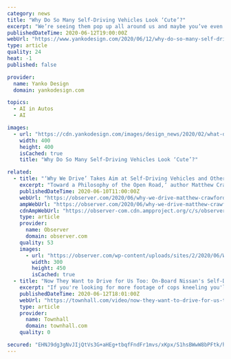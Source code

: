 ```yaml
---
category: news
title: "Why Do So Many Self-Driving Vehicles Look ‘Cute’?"
excerpt: "We’re seeing them pop up all around us and maybe you’ve even been lucky enough to have a first-hand encounter with one. Sure, these vehicles look new and different, that makes sense. But why exactly do a majority of them look"
publishedDateTime: 2020-06-12T19:00:00Z
webUrl: "https://www.yankodesign.com/2020/06/12/why-do-so-many-self-driving-vehicles-look-cute/"
type: article
quality: 24
heat: -1
published: false

provider:
  name: Yanko Design
  domain: yankodesign.com

topics:
  - AI in Autos
  - AI

images:
  - url: "https://cdn.yankodesign.com/images/design_news/2020/02/what-designers-can-do-to-design-irresistible-products/kelly_custer_yd_guest.jpg"
    width: 400
    height: 400
    isCached: true
    title: "Why Do So Many Self-Driving Vehicles Look ‘Cute’?"

related:
  - title: "‘Why We Drive’ Takes Aim at Self-Driving Vehicles and Other Threats to Car Culture"
    excerpt: "Toward a Philosophy of the Open Road,’ author Matthew Crawford forms an argument for the feeling of power and possibility that can only be attained by taking the"
    publishedDateTime: 2020-06-10T11:00:00Z
    webUrl: "https://observer.com/2020/06/why-we-drive-matthew-crawford-review/"
    ampWebUrl: "https://observer.com/2020/06/why-we-drive-matthew-crawford-review/amp/"
    cdnAmpWebUrl: "https://observer-com.cdn.ampproject.org/c/s/observer.com/2020/06/why-we-drive-matthew-crawford-review/amp/"
    type: article
    provider:
      name: Observer
      domain: observer.com
    quality: 53
    images:
      - url: "https://observer.com/wp-content/uploads/sites/2/2020/06/WhyWeDrive.jpg?quality=80&strip"
        width: 300
        height: 450
        isCached: true
  - title: "Now They Want to Drive for Us Too: On-Board Nissan's Self-Driving Car of the Future"
    excerpt: "If you're looking for more footage of cops kneeling you'll want to skip this video because HOLY COW (watch)"
    publishedDateTime: 2020-06-12T18:01:00Z
    webUrl: "https://townhall.com/video/now-they-want-to-drive-for-us-too-onboard-nissans-selfdriving-car-of-the-future-n1701341"
    type: article
    provider:
      name: Townhall
      domain: townhall.com
    quality: 0

secured: "EHNJ9dg3gNvJIjQtVs3G+aHEg+tbqfFndFr1mvs/xKpx/S1hsBWwW8bPFtk/hgOYVkSMsanqFeE63dSTPS6tXsWvNdiHgMej7m/1v7AYu6Z91WChit6D5Z7Gd4hncuXRHkEV3b1m4ZLUlIt0v+QPjw5F9wIBt+00Ud0J65wvPJMbefmXpbryluzY55skpJopY8/uMcys3DOe5w3UiGoC/FldSSHsEVeGCfHOH/Y9DncMaIEsA6dQnWolbEpTn2vpzMRpeJHn4G4J+QuriTQKuGX7yOuSAbUaVC0h/stRrTIVi+A3nthRlItAePoj2aJVgaCbiJGq0Sl8Y2DlZt54Mg==;JGv1EFDQazgQpJQvCizRrQ=="
---
```


